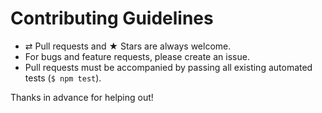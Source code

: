# Contributing Guidelines

- ⇄ Pull requests and ★ Stars are always welcome.
- For bugs and feature requests, please create an issue.
- Pull requests must be accompanied by passing all existing automated tests (`$ npm test`).

Thanks in advance for helping out!
